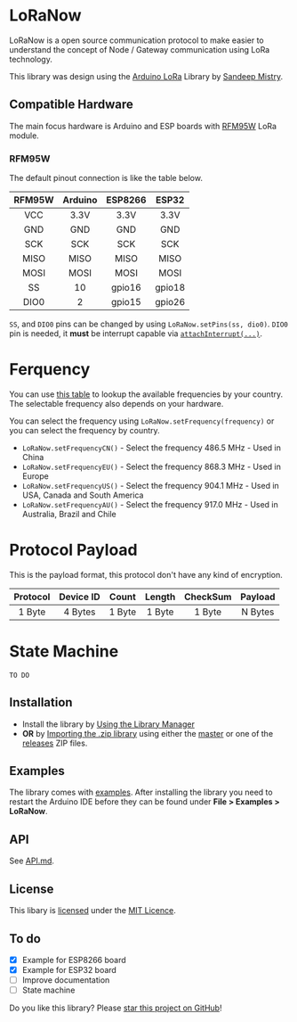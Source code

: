 # LoRaNow

LoRaNow is a open source communication protocol to make easier to understand the concept of Node / Gateway communication using LoRa technology.

This library was design using the [Arduino LoRa](https://github.com/sandeepmistry/arduino-LoRa) Library by [Sandeep Mistry](https://github.com/sandeepmistry).

## Compatible Hardware

The main focus hardware is Arduino and ESP boards with [RFM95W](http://www.hoperf.com/rf_transceiver/lora/RFM95W.html) LoRa module.

### RFM95W

The default pinout connection is like the table below.

| RFM95W | Arduino | ESP8266 | ESP32 |
| :----: | :-----: | :-----: | :-----: |
| VCC | 3.3V | 3.3V | 3.3V |
| GND | GND | GND | GND |
| SCK | SCK | SCK | SCK |
| MISO | MISO | MISO | MISO |
| MOSI | MOSI | MOSI | MOSI |
| SS | 10 | gpio16 | gpio18 |
| DIO0 | 2 | gpio15 | gpio26 |


`SS`, and `DIO0` pins can be changed by using `LoRaNow.setPins(ss, dio0)`. `DIO0` pin is needed, it **must** be interrupt capable via [`attachInterrupt(...)`](https://www.arduino.cc/en/Reference/AttachInterrupt).

# Ferquency

You can use [this table](https://www.thethingsnetwork.org/wiki/LoRaWAN/Frequencies/By-Country) to lookup the available frequencies by your country. The selectable frequency also depends on your hardware. 

You can select the frequency using `LoRaNow.setFrequency(frequency)` or you can select the frequency by country.

* `LoRaNow.setFrequencyCN()` - Select the frequency 486.5 MHz - Used in China
* `LoRaNow.setFrequencyEU()` - Select the frequency 868.3 MHz - Used in Europe
* `LoRaNow.setFrequencyUS()` - Select the frequency 904.1 MHz - Used in USA, Canada and South America
* `LoRaNow.setFrequencyAU()` - Select the frequency 917.0 MHz - Used in Australia, Brazil and Chile

# Protocol Payload

This is the payload format, this protocol don't have any kind of encryption.

| Protocol | Device ID | Count | Length | CheckSum | Payload |
| :-------: | :------: | :------:| :------:| :------:| :------:|
| 1 Byte | 4 Bytes | 1 Byte | 1 Byte | 1 Byte | N Bytes |

# State Machine

`TO DO`

## Installation

* Install the library by [Using the Library Manager](https://www.arduino.cc/en/Guide/Libraries#toc3)
* **OR** by [Importing the .zip library](https://www.arduino.cc/en/Guide/Libraries#toc4) using either the [master](https://github.com/ricaun/LoRaNow/archive/1.0.1.zip) or one of the [releases](https://github.com/ricaun/LoRaNow/releases) ZIP files.

## Examples

The library comes with [examples](examples). After installing the library you need to restart the Arduino IDE before they can be found under **File > Examples > LoRaNow**.

## API

See [API.md](API.md).

## License

This libary is [licensed](LICENSE) under the [MIT Licence](https://en.wikipedia.org/wiki/MIT_License).

## To do

- [x] Example for ESP8266 board
- [x] Example for ESP32 board
- [ ] Improve documentation
- [ ] State machine

Do you like this library? Please [star this project on GitHub](https://github.com/ricaun/LoRaNow/stargazers)!
